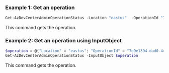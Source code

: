 ### Example 1: Get an operation
```powershell
Get-AzDevCenterAdminOperationStatus -Location "eastus"  -OperationId "7e9e1394-dad0-4414-8160-21c592e880ef*4699EE32265F9FA5BF00FA169E7D9CF51755378796E32F2D1A198E080CC84614"
```
This command gets the operation. 

### Example 2: Get an operation using InputObject
```powershell
$operation = @{"Location" = "eastus"; "OperationId" = "7e9e1394-dad0-4414-8160-21c592e880ef*4699EE32265F9FA5BF00FA169E7D9CF51755378796E32F2D1A198E080CC84614"; "SubscriptionId" = "0ac520ee-14c0-480f-b6c9-0a90c58ffff"}
Get-AzDevCenterAdminOperationStatus -InputObject $operation
```
This command gets the operation. 
